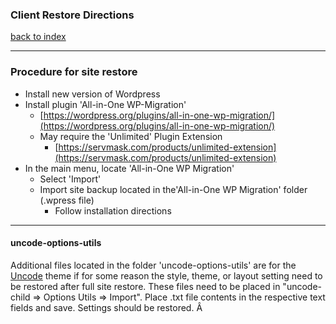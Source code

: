 ### Client Restore Directions

[back to index](../README.md)

---
### Procedure for site restore
- Install new version of Wordpress
- Install plugin 'All-in-One WP-Migration'
  - [https://wordpress.org/plugins/all-in-one-wp-migration/](https://wordpress.org/plugins/all-in-one-wp-migration/)
  - May require the 'Unlimited' Plugin Extension
    - [https://servmask.com/products/unlimited-extension](https://servmask.com/products/unlimited-extension)
- In the main menu, locate 'All-in-One WP Migration'
  - Select 'Import'
  - Import site backup located in the'All-in-One WP Migration' folder (.wpress file)
    - Follow installation directions

---
#### uncode-options-utils

Additional files located in the folder 'uncode-options-utils' are for the [Uncode](https://undsgn.com/uncode/) theme if for some reason the style, theme, or layout setting need to be restored after full site restore. These files need to be placed in "uncode-child => Options Utils => Import". Place .txt file contents in the respective text fields and save. Settings should be restored.
Â
